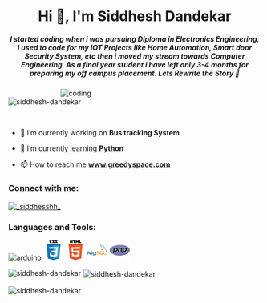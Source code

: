 <h1 align="center">Hi 👋, I'm Siddhesh Dandekar</h1>
<h5 align="center">I started coding when i was pursuing Diploma in Electronics Engineering, i used to code for my IOT Projects like Home Automation, Smart door Security System, etc then i moved my stream towards Computer Engineering. As a final year student i have left only 3-4 months for preparing my off campus placement. Lets Rewrite the Story 🌱</h5>

<img align="right" alt="coding" width="400" src="https://media1.giphy.com/media/P5YXTgG8vDKXXJkdLr/giphy.gif?cid=ecf05e47844xz8mz4px3oltlictfh5eqzykuuf2soh5c9sm7&ep=v1_gifs_search&rid=giphy.gif&ct=g">

<p align="left"> <img src="https://komarev.com/ghpvc/?username=siddhesh-dandekar&label=Profile%20views&color=0e75b6&style=flat" alt="siddhesh-dandekar" /> </p>

<p align="left"> <a href="https://twitter.com/" target="blank"><img src="https://img.shields.io/twitter/follow/?logo=twitter&style=for-the-badge" alt="" /></a> </p>

- 🔭 I’m currently working on **Bus tracking System**

- 🌱 I’m currently learning **Python**

- 📫 How to reach me **www.greedyspace.com**

<h3 align="left">Connect with me:</h3>
<p align="left">
<a href="https://instagram.com/_siddhesshh_" target="blank"><img align="center" src="https://raw.githubusercontent.com/rahuldkjain/github-profile-readme-generator/master/src/images/icons/Social/instagram.svg" alt="_siddhesshh_" height="30" width="40" /></a>
</p>

<h3 align="left">Languages and Tools:</h3>
<p align="left">  <a href="https://www.arduino.cc/" target="_blank" rel="noreferrer"> <img src="https://cdn.worldvectorlogo.com/logos/arduino-1.svg" alt="arduino" width="40" height="40"/> </a> <a href="https://www.w3schools.com/css/" target="_blank" rel="noreferrer"> <img src="https://raw.githubusercontent.com/devicons/devicon/master/icons/css3/css3-original-wordmark.svg" alt="css3" width="40" height="40"/> </a>  <a href="https://www.w3.org/html/" target="_blank" rel="noreferrer"> <img src="https://raw.githubusercontent.com/devicons/devicon/master/icons/html5/html5-original-wordmark.svg" alt="html5" width="40" height="40"/> </a> <a href="https://www.mysql.com/" target="_blank" rel="noreferrer"> <img src="https://raw.githubusercontent.com/devicons/devicon/master/icons/mysql/mysql-original-wordmark.svg" alt="mysql" width="40" height="40"/> </a> <a href="https://www.php.net" target="_blank" rel="noreferrer"> <img src="https://raw.githubusercontent.com/devicons/devicon/master/icons/php/php-original.svg" alt="php" width="40" height="40"/> </a> </p>

<p><img align="left" src="https://github-readme-stats.vercel.app/api/top-langs?username=siddhesh-dandekar&show_icons=true&locale=en&layout=compact" alt="siddhesh-dandekar" /></p>

<p>&nbsp;<img align="center" src="https://github-readme-stats.vercel.app/api?username=siddhesh-dandekar&show_icons=true&locale=en" alt="siddhesh-dandekar" /></p>

<p><img align="center" src="https://github-readme-streak-stats.herokuapp.com/?user=siddhesh-dandekar&" alt="siddhesh-dandekar" /></p>

